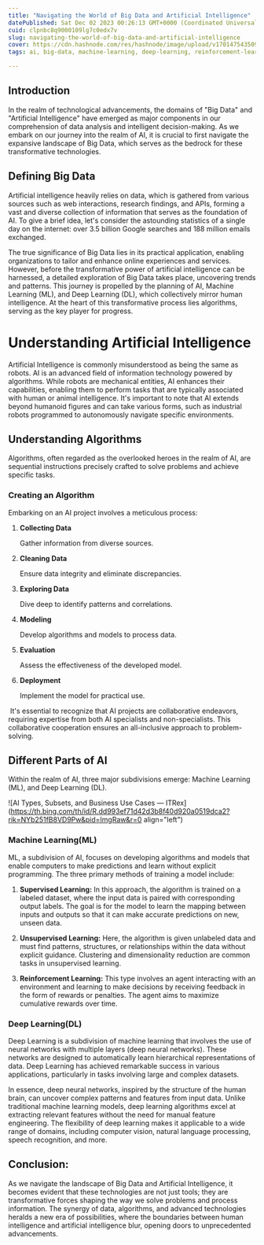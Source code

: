 ```yaml
---
title: "Navigating the World of Big Data and Artificial Intelligence"
datePublished: Sat Dec 02 2023 00:26:13 GMT+0000 (Coordinated Universal Time)
cuid: clpnbc8q9000109lg7c0edx7v
slug: navigating-the-world-of-big-data-and-artificial-intelligence
cover: https://cdn.hashnode.com/res/hashnode/image/upload/v1701475435093/eab1a95c-1425-4ad8-994c-ed69f845f536.jpeg
tags: ai, big-data, machine-learning, deep-learning, reinforcement-learning, supervised-learning, unsupervised-learning

---
```


## Introduction

In the realm of technological advancements, the domains of "Big Data" and "Artificial Intelligence" have emerged as major components in our comprehension of data analysis and intelligent decision-making. As we embark on our journey into the realm of AI, it is crucial to first navigate the expansive landscape of Big Data, which serves as the bedrock for these transformative technologies.

## Defining Big Data

Artificial intelligence heavily relies on data, which is gathered from various sources such as web interactions, research findings, and APIs, forming a vast and diverse collection of information that serves as the foundation of AI. To give a brief idea, let's consider the astounding statistics of a single day on the internet: over 3.5 billion Google searches and 188 million emails exchanged.

The true significance of Big Data lies in its practical application, enabling organizations to tailor and enhance online experiences and services. However, before the transformative power of artificial intelligence can be harnessed, a detailed exploration of Big Data takes place, uncovering trends and patterns. This journey is propelled by the planning of AI, Machine Learning (ML), and Deep Learning (DL), which collectively mirror human intelligence. At the heart of this transformative process lies algorithms, serving as the key player for progress.

# Understanding Artificial Intelligence

Artificial Intelligence is commonly misunderstood as being the same as robots. AI is an advanced field of information technology powered by algorithms. While robots are mechanical entities, AI enhances their capabilities, enabling them to perform tasks that are typically associated with human or animal intelligence. It's important to note that AI extends beyond humanoid figures and can take various forms, such as industrial robots programmed to autonomously navigate specific environments.

## **Understanding Algorithms**

Algorithms, often regarded as the overlooked heroes in the realm of AI, are sequential instructions precisely crafted to solve problems and achieve specific tasks.

### **Creating an Algorithm**

Embarking on an AI project involves a meticulous process:

1. **Collecting Data**
    
    Gather information from diverse sources.
    
2. **Cleaning Data**
    
    Ensure data integrity and eliminate discrepancies.
    
3. **Exploring Data**
    
    Dive deep to identify patterns and correlations.
    
4. **Modeling**
    
    Develop algorithms and models to process data.
    
5. **Evaluation**
    
    Assess the effectiveness of the developed model.
    
6. **Deployment**
    
    Implement the model for practical use.
    

 It's essential to recognize that AI projects are collaborative endeavors, requiring expertise from both AI specialists and non-specialists. This collaborative cooperation ensures an all-inclusive approach to problem-solving.

## **Different Parts of AI**

Within the realm of AI, three major subdivisions emerge: Machine Learning (ML), and Deep Learning (DL).

![AI Types, Subsets, and Business Use Cases — ITRex](https://th.bing.com/th/id/R.dd993ef71d42d3b8f40d920a0519dca2?rik=NYb251fB8VD9Pw&pid=ImgRaw&r=0 align="left")

### **Machine Learning(ML)**

ML, a subdivision of AI, focuses on developing algorithms and models that enable computers to make predictions and learn without explicit programming. The three primary methods of training a model include:

1. **Supervised Learning:** In this approach, the algorithm is trained on a labeled dataset, where the input data is paired with corresponding output labels. The goal is for the model to learn the mapping between inputs and outputs so that it can make accurate predictions on new, unseen data.
    
2. **Unsupervised Learning:** Here, the algorithm is given unlabeled data and must find patterns, structures, or relationships within the data without explicit guidance. Clustering and dimensionality reduction are common tasks in unsupervised learning.
    
3. **Reinforcement Learning:** This type involves an agent interacting with an environment and learning to make decisions by receiving feedback in the form of rewards or penalties. The agent aims to maximize cumulative rewards over time.
    

### **Deep Learning(DL)**

Deep Learning is a subdivision of machine learning that involves the use of neural networks with multiple layers (deep neural networks). These networks are designed to automatically learn hierarchical representations of data. Deep Learning has achieved remarkable success in various applications, particularly in tasks involving large and complex datasets.

In essence, deep neural networks, inspired by the structure of the human brain, can uncover complex patterns and features from input data. Unlike traditional machine learning models, deep learning algorithms excel at extracting relevant features without the need for manual feature engineering. The flexibility of deep learning makes it applicable to a wide range of domains, including computer vision, natural language processing, speech recognition, and more.

## **Conclusion:**

As we navigate the landscape of Big Data and Artificial Intelligence, it becomes evident that these technologies are not just tools; they are transformative forces shaping the way we solve problems and process information. The synergy of data, algorithms, and advanced technologies heralds a new era of possibilities, where the boundaries between human intelligence and artificial intelligence blur, opening doors to unprecedented advancements.